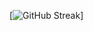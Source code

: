 [![GitHub Streak](https://github-readme-streak-stats.herokuapp.com?user=ijchavez&theme=dark&hide_border=true)]
